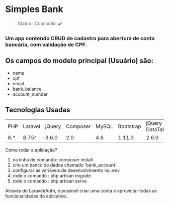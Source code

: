 # Simples Bank

>Status : Concluído. ✔️

### Um app contendo CRUD de cadastro para abertura de conta bancária, com validação de CPF.

## Os campos do modelo principal (Usuário) são:

+ name
+ cpf 
+ email
+ bank_balance
+ account_number


## Tecnologias Usadas

<table>
    <tr>
        <td>PHP</td>
        <td>Laravel</td>
        <td>jQuery</td>
        <td>Composer</td>
        <td>MySQL</td>
        <td>Bootstrap</td>
        <td>jQuery DataTable</td>
        <td>Chart.js</td>
    </tr>
    <tr>
        <td>8.*</td>
        <td>8.75^</td>
        <td>3.6.0</td>
        <td>2.0</td>
        <td>4.6</td>
        <td>1.11.3</td>
        <td>2.6.0</td>
    </tr>
</table>

Como rodar a aplicação?

1) na linha de comando: composer install
2) crie um banco de dados chamado 'bank_account'
3) configurar as variáveis de desenvolvimento no .env
4) rode o comando : php artisan migrate
5) rode o comando : php artisan serve
   

Através do Laravel/Auth, é possível criar uma conta e aproveitar todas as funcionalidades do aplicativo.

